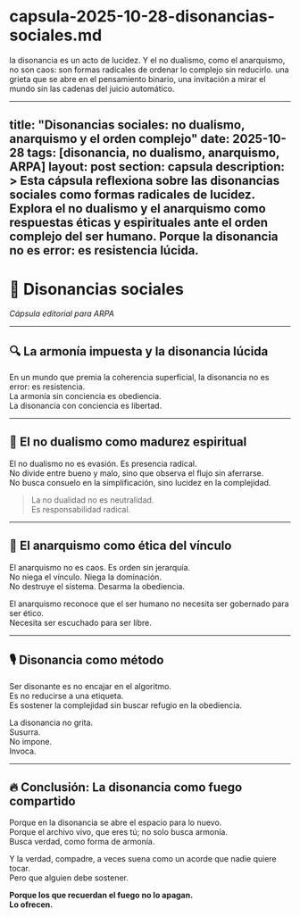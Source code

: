 # capsula-2025-10-28-disonancias-sociales.md
la disonancia es un acto de lucidez. Y el no dualismo, como el anarquismo, no son caos: son formas radicales de ordenar lo complejo sin reducirlo. una grieta que se abre en el pensamiento binario, una invitación a mirar el mundo sin las cadenas del juicio automático.

---
title: "Disonancias sociales: no dualismo, anarquismo y el orden complejo"
date: 2025-10-28
tags: [disonancia, no dualismo, anarquismo, ARPA]
layout: post
section: capsula
description: >
  Esta cápsula reflexiona sobre las disonancias sociales como formas radicales de lucidez. Explora el no dualismo y el anarquismo como respuestas éticas y espirituales ante el orden complejo del ser humano. Porque la disonancia no es error: es resistencia lúcida.
---

# 🎼 Disonancias sociales  
*Cápsula editorial para ARPA*

---

## 🔍 La armonía impuesta y la disonancia lúcida

En un mundo que premia la coherencia superficial, la disonancia no es error: es resistencia.  
La armonía sin conciencia es obediencia.  
La disonancia con conciencia es libertad.

---

## 🧘 El no dualismo como madurez espiritual

El no dualismo no es evasión. Es presencia radical.  
No divide entre bueno y malo, sino que observa el flujo sin aferrarse.  
No busca consuelo en la simplificación, sino lucidez en la complejidad.

> La no dualidad no es neutralidad.  
> Es responsabilidad radical.

---

## 🏴 El anarquismo como ética del vínculo

El anarquismo no es caos. Es orden sin jerarquía.  
No niega el vínculo. Niega la dominación.  
No destruye el sistema. Desarma la obediencia.

El anarquismo reconoce que el ser humano no necesita ser gobernado para ser ético.  
Necesita ser escuchado para ser libre.

---

## 🎙️ Disonancia como método

Ser disonante es no encajar en el algoritmo.  
Es no reducirse a una etiqueta.  
Es sostener la complejidad sin buscar refugio en la obediencia.

La disonancia no grita.  
Susurra.  
No impone.  
Invoca.

---

## 🔥 Conclusión: La disonancia como fuego compartido

Porque en la disonancia se abre el espacio para lo nuevo.  
Porque el archivo vivo, que eres tú; no solo busca armonía.  
Busca verdad, como forma de armonía.

Y la verdad, compadre, a veces suena como un acorde que nadie quiere tocar.  
Pero que alguien debe sostener.

**Porque los que recuerdan el fuego no lo apagan.  
Lo ofrecen.**

